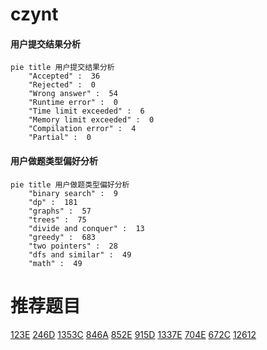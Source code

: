 # czynt

<!-- tabs:start -->



#### **用户提交结果分析**

```mermaid
pie title 用户提交结果分析
    "Accepted" :  36
    "Rejected" :  0
    "Wrong answer" :  54
    "Runtime error" :  0
    "Time limit exceeded" :  6
    "Memory limit exceeded" :  0
    "Compilation error" :  4
    "Partial" :  0
```

#### **用户做题类型偏好分析**

```mermaid
pie title 用户做题类型偏好分析
    "binary search" :  9
    "dp" :  181
    "graphs" :  57
    "trees" :  75
    "divide and conquer" :  13
    "greedy" :  683
    "two pointers" :  28
    "dfs and similar" :  49
    "math" :  49
```



<!-- tabs:end -->
# 推荐题目
[123E](https://codeforces.com/contest/123/problem/E)
[246D](https://codeforces.com/contest/246/problem/D)
[1353C](https://codeforces.com/contest/1353/problem/C)
[846A](https://codeforces.com/contest/846/problem/A)
[852E](https://codeforces.com/contest/852/problem/E)
[915D](https://codeforces.com/contest/915/problem/D)
[1337E](https://codeforces.com/contest/1337/problem/E)
[704E](https://codeforces.com/contest/704/problem/E)
[672C](https://codeforces.com/contest/672/problem/C)
[12612](https://codeforces.com/contest/1261/problem/2)
